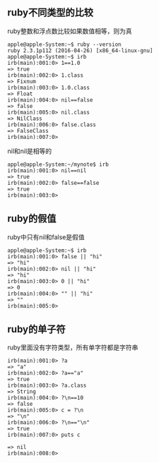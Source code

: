 ruby不同类型的比较
--------------------------------------------
ruby整数和浮点数比较如果数值相等，则为真
```
apple@apple-System:~$ ruby --version
ruby 2.3.1p112 (2016-04-26) [x86_64-linux-gnu]
apple@apple-System:~$ irb
irb(main):001:0> 1==1.0
=> true
irb(main):002:0> 1.class
=> Fixnum
irb(main):003:0> 1.0.class
=> Float
irb(main):004:0> nil==false
=> false
irb(main):005:0> nil.class
=> NilClass
irb(main):006:0> false.class
=> FalseClass
irb(main):007:0> 
```

nil和nil是相等的
```
apple@apple-System:~/mynote$ irb
irb(main):001:0> nil==nil
=> true
irb(main):002:0> false==false
=> true
irb(main):003:0> 
```

ruby的假值
----------------------------------------------
ruby中只有nil和false是假值
```
apple@apple-System:~$ irb
irb(main):001:0> false || "hi"
=> "hi"
irb(main):002:0> nil || "hi"
=> "hi"
irb(main):003:0> 0 || "hi"
=> 0
irb(main):004:0> "" || "hi"
=> ""
irb(main):005:0> 
```

ruby的单子符
----------------------

ruby里面没有字符类型，所有单字符都是字符串

```
irb(main):001:0> ?a
=> "a"
irb(main):002:0> ?a=="a"
=> true
irb(main):003:0> ?a.class
=> String
irb(main):004:0> ?\n==10
=> false
irb(main):005:0> c = ?\n
=> "\n"
irb(main):006:0> ?\n=="\n"
=> true
irb(main):007:0> puts c

=> nil
irb(main):008:0> 
```
